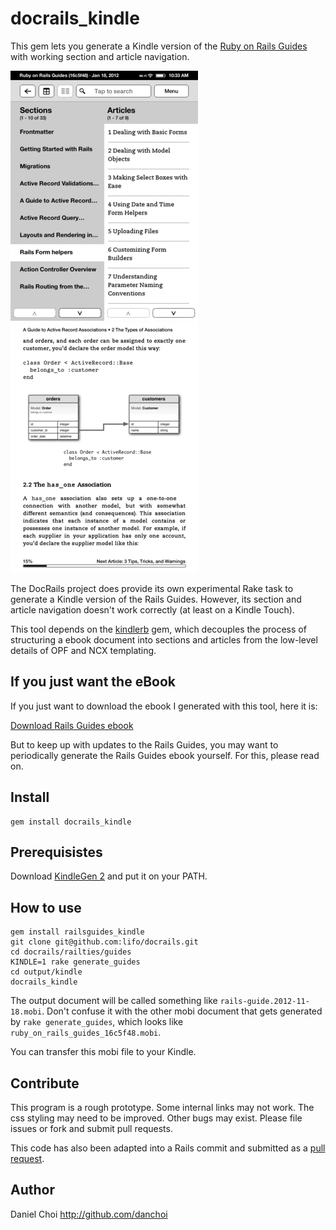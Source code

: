 # docrails_kindle

This gem lets you generate a Kindle version of the [Ruby on Rails
Guides][railsguide] with working section and article navigation.

[railsguide]:http://guides.rubyonrails.org/

![screen](https://github.com/danchoi/docrails_kindle/raw/master/images/screen1-sm.gif)
![screen](https://github.com/danchoi/docrails_kindle/raw/master/images/screen2-sm.gif)

The DocRails project does provide its own experimental Rake task to generate a
Kindle version of the Rails Guides. However, its section and article
navigation doesn't work correctly (at least on a Kindle Touch).

This tool depends on the [kindlerb][kindlerb] gem, which decouples the process
of structuring a ebook document into sections and articles from the low-level
details of OPF and NCX templating.

[kindlerb]:https://github.com/danchoi/kindlerb


## If you just want the eBook

If you just want to download the ebook I generated with this tool, here it is:

[Download Rails Guides ebook][mobi]

[mobi]:https://github.com/danchoi/docrails_kindle/raw/master/mobi/rails-guide.2012-01-18.mobi

But to keep up with updates to the Rails Guides, you may want to periodically
generate the Rails Guides ebook yourself. For this, please read on.


## Install

    gem install docrails_kindle

## Prerequisistes

Download [KindleGen 2][kindlegen] and put it on your PATH.

[kindlegen]:http://www.amazon.com/gp/feature.html?ie=UTF8&docId=1000234621

## How to use

    gem install railsguides_kindle
    git clone git@github.com:lifo/docrails.git
    cd docrails/railties/guides
    KINDLE=1 rake generate_guides
    cd output/kindle
    docrails_kindle
    
The output document will be called something like
`rails-guide.2012-11-18.mobi`. Don't confuse it with the other mobi document
that gets generated by `rake generate_guides`, which looks like
`ruby_on_rails_guides_16c5f48.mobi`.
  
You can transfer this mobi file to your Kindle.


## Contribute

This program is a rough prototype. Some internal links may not work. The css
styling may need to be improved. Other bugs may exist. Please file issues or
fork and submit pull requests.

This code has also been adapted into a Rails commit and submitted as a [pull
request][pull].

[pull]:https://github.com/rails/rails/pull/4526



## Author

Daniel Choi http://github.com/danchoi

